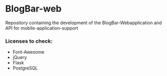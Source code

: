 # BlogBar-web
Repository containing the development of the BlogBar-Webapplication and API for mobile-application-support

### Licenses to check:
- Font-Awesome
- jQuery
- Flask
- PostgreSQL
